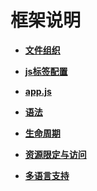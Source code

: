# 框架说明<a name="ZH-CN_TOPIC_0000001209252153"></a>

-   **[文件组织](js-framework-file.md)**  

-   **[js标签配置](js-framework-js-tag.md)**  

-   **[app.js](js-framework-js-file.md)**  

-   **[语法](js-framework-syntax.md)**  

-   **[生命周期](js-framework-lifecycle.md)**  

-   **[资源限定与访问](js-framework-resource-restriction.md)**  

-   **[多语言支持](js-framework-multiple-languages.md)**  


